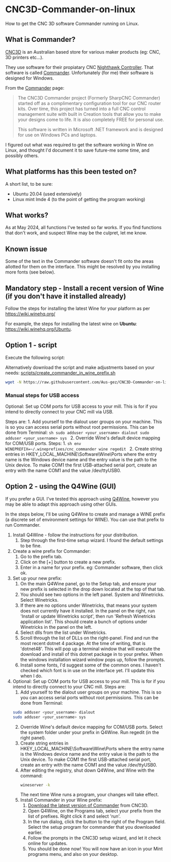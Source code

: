# CNC3D-Commander-on-linux

How to get the CNC 3D software Commander running on Linux.

## What is Commander?

[CNC3D](https://www.cnc3d.com.au/) is an Australian based store for various maker products (eg: CNC, 3D printers etc...).

They use software for their propiatary CNC [Nighthawk Controller](https://www.cnc3d.com.au/nhc). That software is called [Commander](https://www.cnc3d.com.au/commander). Unfortunately (for me) their software is designed for Windows.

From the [Commander](https://www.cnc3d.com.au/commander) page:
> The CNC3D Commander project (Formerly SharpCNC Commander) started off as a complimentary configuration tool for our CNC router kits. Over time, this project has turned into a full CNC control management suite with built in Creation tools that allow you to make your designs come to life. It is also completely FREE for personal use.
>
> This software is written in Microsoft .NET framework and is designed for use on Windows PCs and laptops.

I figured out what was required to get the software working in Wine on Linux, and thought I'd document it to save future-me some time, and possibly others.

## What platforms has this been tested on?

A short list, to be sure:

* Ubuntu 20.04 (used extensively)
* Linux mint lmde 4 (to the point of getting the program working)

## What works?

As at May 2024, all functions I've tested so far works. If you find functions that don't work, and suspect Wine may be the culpret, let me know.

## Known issue

Some of the text in the Commander software doesn't fit onto the areas allotted for them on the interface. This might be resolved by you installing more fonts (see below).

## Mandatory step - Install a recent version of Wine (if you don't have it installed already)

Follow the steps for installing the latest Wine for your platform as per https://wiki.winehq.org/

For example, the steps for installing the latest wine on **Ubuntu**: https://wiki.winehq.org/Ubuntu.

## Option 1 - script

Execute the following script:

Alternatively download the script and make adjustments based on your needs: [scripts/create_commander_in_wine_prefix.sh](scripts/create_commander_in_wine_prefix.sh)

```sh
wget -N https://raw.githubusercontent.com/Aus-gez/CNC3D-Commander-on-linux/main/scripts/create_commander_in_wine_prefix.sh && chmod +x create_commander_in_wine_prefix.sh && ./create_commander_in_wine_prefix.sh
```

### Manual steps for USB access

Optional: Set up COM ports for USB access to your mill. This is for if you intend to directly connect to your CNC mill via USB.

Steps are:
    1. Add yourself to the dialout user groups on your machine. This is so you can access serial ports without root permissions. This can be done from Terminal:
    ```sh
    sudo adduser <your_username> dialout
    sudo adduser <your_username> sys
    ```
    2. Override Wine's default device mapping for COM/USB ports.
    Steps:
        1. ```sh
        env WINEPREFIX=~/.wineprefixes/cnc_commander wine regedit
        ```
        2. Create string entries in HKEY_LOCAL_MACHINE\Software\Wine\Ports where the entry name is the Windows device name and the entry value is the path to the Unix device. To make COM1 the first USB-attached serial port, create an entry with the name COM1 and the value /dev/ttyUSB0.

## Option 2 - using the Q4Wine (GUI)

If you prefer a GUI. I've tested this approach using [Q4Wine](https://q4wine.brezblock.org.ua/), however you may be able to adapt this approach using other GUIs.

In the steps below, I'll be using Q4Wine to create and manage a WINE prefix (a discrete set of environment settings for WINE). You can use that prefix to run Commander.

1. Install Q4Wine - follow the instructions for your distribution.
    1. Step through the first-time setup wizard. I found the default settings to be fine.
2. Create a wine prefix for Commander:
    1. Go to the prefix tab.
    2. Click on the [+] button to create a new prefix.
    3. Enter in a name for your prefix. eg: Commander software, then click ok.
3. Set up your new prefix:
    1. On the main Q4Wine panel, go to the Setup tab, and ensure your new prefix is selected in the drop down located at the top of that tab.
    2. You should see two options in the left panel. System and Winetricks. Select Winetricks.
    3. If there are no options under Winetricks, that means your system does not currently have it installed. In the panel on the right, run 'Install or update Winetricks script', then run 'Refresh Winetricks application list'. This should create a bunch of options under Winetricks in the panel on the left.
    4. Select dlls from the list under Winetricks.
    5. Scroll through the list of DLLs on the right-panel. Find and run the most recent dotnet 4 package. At the time of writing, that is 'dotnet48'. This will pop up a terminal window that will execute the download and install of this dotnet package in to your prefex. When the windows installation wizard window pops up, follow the prompts.
    6. Install some fonts, I'd suggest some of the common ones. I haven't checked which font is in use on the interface yet. I'll update this when I do. 
4. Optional: Set up COM ports for USB access to your mill. This is for if you intend to directly connect to your CNC mill. Steps are:
    1. Add yourself to the dialout user groups on your machine. This is so you can access serial ports without root permissions. This can be done from Terminal:
    ```sh
    sudo adduser <your_username> dialout
    sudo adduser <your_username> sys
    ```
    2. Override Wine's default device mapping for COM/USB ports. Select the system folder under your prefix in Q4Wine. Run regedit (in the right panel).
    3. Create string entries in HKEY_LOCAL_MACHINE\Software\Wine\Ports where the entry name is the Windows device name and the entry value is the path to the Unix device. To make COM1 the first USB-attached serial port, create an entry with the name COM1 and the value /dev/ttyUSB0. 
    4. After editing the registry, shut down Q4Wine, and Wine with the command:
        ```sh
        wineserver -k
        ```
        The next time Wine runs a program, your changes will take effect. 
    5. Install Commander in your Wine prefix:
        1. [Download the latest version of Commander](https://www.cnc3d.com.au/commander) from CNC3D. 
        2. Open Q4Wine, on the Programs tab, select your prefix from the list of prefixes. Right click it and select 'run'.
        3. In the run dialog, click the button to the right of the Program field. Select the setup program for commander that you downloaded earlier.
        4. Follow the prompts in the CNC3D setup wizard, and let it check online for updates.
        5. You should be done now! You will now have an icon in your Mint programs menu, and also on your desktop.
